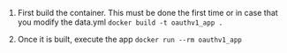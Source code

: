 1. First build the container. This must be done the first time or in case that you modify the data.yml ``` docker build -t oauthv1_app . ```

2. Once it is built, execute the app ``` docker run --rm oauthv1_app ```
